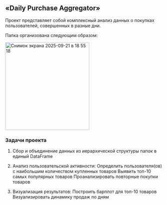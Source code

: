 ## «Daily Purchase Aggregator»

Проект представляет собой комплексный анализ данных о покупках пользователей, совершенных в разные дни.

Папка организована следующим образом:


<img width="268" height="280" alt="Снимок экрана 2025-09-21 в 18 55 18" src="https://github.com/user-attachments/assets/89f5afb6-65fc-4f73-b001-36243ea3d97a" />



### Задачи проекта
1) Сбор и объединение данных из иерархической структуры папок в единый DataFrame
   
2) Анализ пользовательской активности:
  Определить пользователя(ов) с наибольшим количеством купленных товаров
  Выявить топ-10 самых популярных товаров
  Проанализировать повторные покупки товаров

3) Визуализация результатов:
  Построить барплот для топ-10 товаров
  Визуализировать динамику продаж по дням
